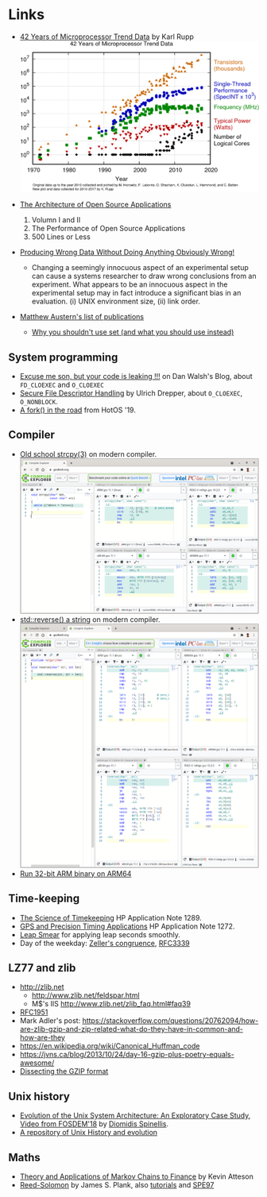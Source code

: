 # Links

* [42 Years of Microprocessor Trend Data](https://www.karlrupp.net/2018/02/42-years-of-microprocessor-trend-data/) by Karl Rupp
![42cpu](links/42-years-processor-trend.png)

* [The Architecture of Open Source Applications](http://aosabook.org)
    1. Volumn I and II
    1. The Performance of Open Source Applications
    1. 500 Lines or Less
* [Producing Wrong Data Without Doing Anything Obviously Wrong!](https://users.cs.northwestern.edu/~robby/courses/322-2013-spring/mytkowicz-wrong-data.pdf)
    *  Changing a seemingly innocuous aspect of an experimental setup can cause a systems researcher to draw wrong conclusions from an experiment. What appears to be an innocuous aspect in the experimental setup may in fact introduce a significant bias in an evaluation. (i) UNIX environment size, (ii) link order.
* [Matthew Austern's list of publications](http://lafstern.org/matt/publications.html)
    * [Why you shouldn't use set (and what you should use instead)](http://lafstern.org/matt/col1.pdf)

## System programming

* [Excuse me son, but your code is leaking !!!](https://danwalsh.livejournal.com/53603.html) on Dan Walsh's Blog, about `FD_CLOEXEC` and `O_CLOEXEC`
* [Secure File Descriptor Handling](https://udrepper.livejournal.com/20407.html) by Ulrich Drepper, about `O_CLOEXEC`, `O_NONBLOCK`.
* [A fork() in the road](https://www.microsoft.com/en-us/research/uploads/prod/2019/04/fork-hotos19.pdf) from HotOS '19.

## Compiler

* [Old school strcpy(3)](https://godbolt.org/z/jr99qncW5) on modern compiler. ![strcpy](links/strcpy-assemble.png)
* [std::reverse() a string](https://godbolt.org/z/9crsYrWo1) on modern compiler. ![strcpy](links/reverse-string.png)
* [Run 32-bit ARM binary on ARM64](https://askubuntu.com/questions/1090351/can-i-run-an-arm32-bit-app-on-an-arm64bit-platform-which-is-running-ubuntu-16-04)

## Time-keeping

* [The Science of Timekeeping](http://www.allanstime.com/Publications/DWA/Science_Timekeeping/TheScienceOfTimekeeping.pdf) HP Application Note 1289.
* [GPS and Precision Timing Applications](http://leapsecond.com/hpan/an1272.pdf) HP Application Note 1272.
* [Leap Smear](https://developers.google.com/time/smear) for applying leap seconds smoothly.
* Day of the weekday: [Zeller's congruence](https://en.wikipedia.org/wiki/Zeller%27s_congruence),
  [RFC3339](https://tools.ietf.org/html/rfc3339#appendix-B)

## LZ77 and zlib
* <http://zlib.net>
    * <http://www.zlib.net/feldspar.html>
    * M$'s IIS <http://www.zlib.net/zlib_faq.html#faq39>
* [RFC1951](https://tools.ietf.org/html/rfc1951)
* Mark Adler's post: <https://stackoverflow.com/questions/20762094/how-are-zlib-gzip-and-zip-related-what-do-they-have-in-common-and-how-are-they>
* <https://en.wikipedia.org/wiki/Canonical_Huffman_code>
* <https://jvns.ca/blog/2013/10/24/day-16-gzip-plus-poetry-equals-awesome/>
* [Dissecting the GZIP format](http://www.infinitepartitions.com/art001.html)

## Unix history

* [Evolution of the Unix System Architecture: An Exploratory Case Study](https://dx.doi.org/10.1109/TSE.2019.2892149), [Video from FOSDEM'18](https://youtu.be/FbDebSinSQo) by [Diomidis Spinellis](https://www2.dmst.aueb.gr/dds/).
* [A repository of Unix History and evolution](https://www2.dmst.aueb.gr/dds/pubs/jrnl/2016-EMPSE-unix-history/html/unix-history.html)

## Maths

* [Theory and Applications of Markov Chains to Finance](http://www.atteson.com/Markov/) by Kevin Atteson
* [Reed-Solomon](http://web.eecs.utk.edu/~plank/plank/papers/CS-05-569.html) by James S. Plank,
also [tutorials](http://web.eecs.utk.edu/~plank/plank/www/software.html) and
[SPE97](http://cgi.di.uoa.gr/~ad/M155/Papers/RS-Tutorial.pdf)

